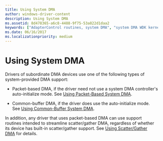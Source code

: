 ```yaml
---
title: Using System DMA
author: windows-driver-content
description: Using System DMA
ms.assetid: 8d478365-a6c8-4488-9f75-53a822d1daa2
keywords: ["AdapterControl routines, system DMA", "system DMA WDK kernel", "adapter objects WDK kernel , system DMA", "DMA transfers WDK kernel , system DMA", "slave devices WDK DMA", "system DMA WDK kernel , about system DMA"]
ms.date: 06/16/2017
ms.localizationpriority: medium
---
```


# Using System DMA





Drivers of subordinate DMA devices use one of the following types of system-provided DMA support:

-   Packet-based DMA, if the driver need not use a system DMA controller's auto-initialize mode. See [Using Packet-Based System DMA](using-packet-based-system-dma.md).

-   Common-buffer DMA, if the driver does use the auto-initialize mode. See [Using Common-Buffer System DMA](using-common-buffer-system-dma.md).

In addition, any driver that uses packet-based DMA can use support routines intended to streamline scatter/gather DMA, regardless of whether its device has built-in scatter/gather support. See [Using Scatter/Gather DMA](using-scatter-gather-dma.md) for details.

 

 





